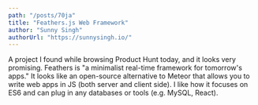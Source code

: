 ```yaml
---
path: "/posts/70ja"
title: "Feathers.js Web Framework"
author: "Sunny Singh"
authorUrl: "https://sunnysingh.io/"
---
```


A project I found while browsing Product Hunt today, and it looks very promising. Feathers is "a minimalist real-time framework for tomorrow's apps." It looks like an open-source alternative to Meteor that allows you to write web apps in JS (both server and client side). I like how it focuses on ES6 and can plug in any databases or tools (e.g. MySQL, React).
